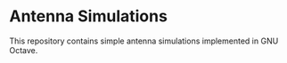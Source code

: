 # Antenna Simulations

This repository contains simple antenna simulations implemented in GNU Octave.